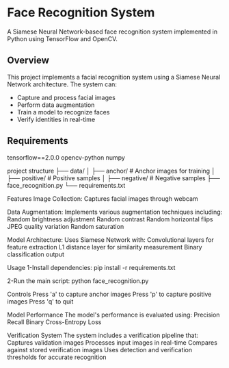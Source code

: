 # Face Recognition System

A Siamese Neural Network-based face recognition system implemented in Python using TensorFlow and OpenCV.

## Overview

This project implements a facial recognition system using a Siamese Neural Network architecture. The system can:
- Capture and process facial images
- Perform data augmentation
- Train a model to recognize faces
- Verify identities in real-time

## Requirements

tensorflow==2.0.0
opencv-python
numpy

project structure
├── data/
│   ├── anchor/       # Anchor images for training
│   ├── positive/     # Positive samples
│   ├── negative/     # Negative samples
├── face_recognition.py
└── requirements.txt


Features
Image Collection: Captures facial images through webcam

Data Augmentation: Implements various augmentation techniques including:
  Random brightness adjustment
  Random contrast
  Random horizontal flips
  JPEG quality variation
  Random saturation
  
Model Architecture: Uses Siamese Network with:
  Convolutional layers for feature extraction
  L1 distance layer for similarity measurement
  Binary classification output
  
Usage
1-Install dependencies:
  pip install -r requirements.txt

2-Run the main script:
  python face_recognition.py

Controls
  Press 'a' to capture anchor images
  Press 'p' to capture positive images
  Press 'q' to quit
  
Model Performance
The model's performance is evaluated using:
  Precision
  Recall
  Binary Cross-Entropy Loss
  
Verification System
The system includes a verification pipeline that:
  Captures validation images
  Processes input images in real-time
  Compares against stored verification images
  Uses detection and verification thresholds for accurate recognition

  

